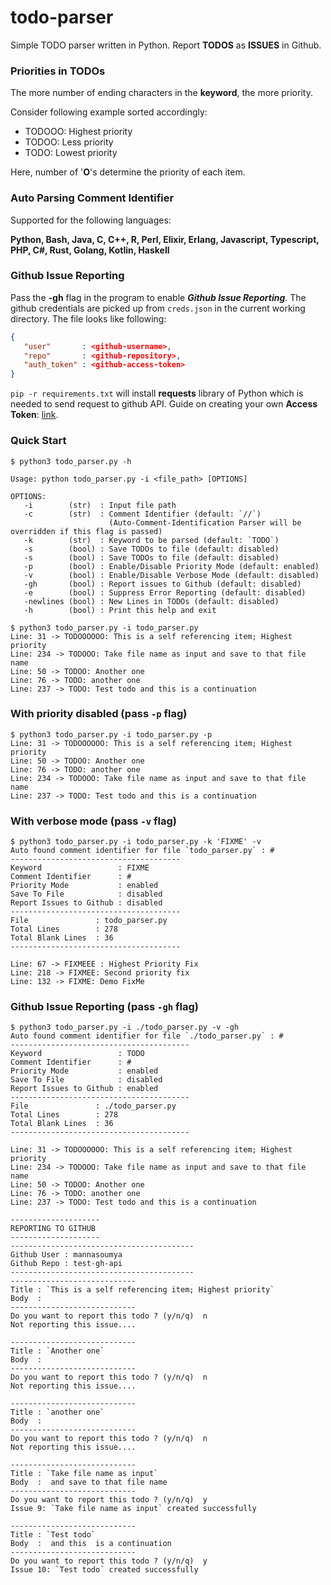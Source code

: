 # todo-parser
Simple TODO parser written in Python.
Report **TODOS** as **ISSUES** in Github.
### Priorities in TODOs
The more number of ending characters in the **keyword**, the more priority.

Consider following example sorted accordingly:
- TODOOO: Highest priority
- TODOO: Less priority
- TODO: Lowest priority

Here, number of '**O**'s determine the priority of each item.

### Auto Parsing Comment Identifier
Supported for the following languages:

**Python, Bash, Java, C, C++, R, Perl, Elixir, Erlang, Javascript, Typescript, PHP, C#, Rust, Golang, Kotlin, Haskell**

### Github Issue Reporting

Pass the **-gh** flag in the program to enable ***Github Issue Reporting***. The github credentials are picked up from ```creds.json``` in the current working directory. The file looks like following:
```json
{
   "user"       : <github-username>,
   "repo"       : <github-repository>,
   "auth_token" : <github-access-token>
}
```
```pip -r requirements.txt``` will install **requests** library of Python which is needed to send request to github API.
Guide on creating your own **Access Token**: [link](https://docs.github.com/en/authentication/keeping-your-account-and-data-secure/creating-a-personal-access-token).

### Quick Start

```console
$ python3 todo_parser.py -h

Usage: python todo_parser.py -i <file_path> [OPTIONS]

OPTIONS:
   -i        (str)  : Input file path
   -c        (str)  : Comment Identifier (default: `//`)
                      (Auto-Comment-Identification Parser will be overridden if this flag is passed)
   -k        (str)  : Keyword to be parsed (default: `TODO`)
   -s        (bool) : Save TODOs to file (default: disabled)
   -s        (bool) : Save TODOs to file (default: disabled)
   -p        (bool) : Enable/Disable Priority Mode (default: enabled)
   -v        (bool) : Enable/Disable Verbose Mode (default: disabled)
   -gh       (bool) : Report issues to Github (default: disabled)
   -e        (bool) : Suppress Error Reporting (default: disabled)
   -newlines (bool) : New Lines in TODOs (default: disabled)
   -h        (bool) : Print this help and exit

$ python3 todo_parser.py -i todo_parser.py
Line: 31 -> TODOOOOOO: This is a self referencing item; Highest priority
Line: 234 -> TODOOO: Take file name as input and save to that file name
Line: 50 -> TODOO: Another one
Line: 76 -> TODO: another one
Line: 237 -> TODO: Test todo and this is a continuation
```

### With priority disabled (pass `-p` flag)
```console
$ python3 todo_parser.py -i todo_parser.py -p
Line: 31 -> TODOOOOOO: This is a self referencing item; Highest priority
Line: 50 -> TODOO: Another one
Line: 76 -> TODO: another one
Line: 234 -> TODOOO: Take file name as input and save to that file name
Line: 237 -> TODO: Test todo and this is a continuation
```
### With verbose mode (pass ```-v``` flag)
```console
$ python3 todo_parser.py -i todo_parser.py -k 'FIXME' -v
Auto found comment identifier for file `todo_parser.py` : #
--------------------------------------
Keyword                 : FIXME
Comment Identifier      : #
Priority Mode           : enabled
Save To File            : disabled
Report Issues to Github : disabled
--------------------------------------
File               : todo_parser.py
Total Lines        : 278
Total Blank Lines  : 36
--------------------------------------

Line: 67 -> FIXMEEE : Highest Priority Fix
Line: 218 -> FIXMEE: Second priority fix
Line: 132 -> FIXME: Demo FixMe
```
### Github Issue Reporting (pass ```-gh``` flag)
```console
$ python3 todo_parser.py -i ./todo_parser.py -v -gh
Auto found comment identifier for file `./todo_parser.py` : #
----------------------------------------
Keyword                 : TODO
Comment Identifier      : #
Priority Mode           : enabled
Save To File            : disabled
Report Issues to Github : enabled
----------------------------------------
File               : ./todo_parser.py
Total Lines        : 278
Total Blank Lines  : 36
----------------------------------------

Line: 31 -> TODOOOOOO: This is a self referencing item; Highest priority
Line: 234 -> TODOOO: Take file name as input and save to that file name
Line: 50 -> TODOO: Another one
Line: 76 -> TODO: another one
Line: 237 -> TODO: Test todo and this is a continuation

--------------------
REPORTING TO GITHUB
--------------------
-----------------------------------------
Github User : mannasoumya
Github Repo : test-gh-api
-----------------------------------------
----------------------------
Title : `This is a self referencing item; Highest priority`
Body  :
----------------------------
Do you want to report this todo ? (y/n/q)  n
Not reporting this issue....

----------------------------
Title : `Another one`
Body  :
----------------------------
Do you want to report this todo ? (y/n/q)  n
Not reporting this issue....

----------------------------
Title : `another one`
Body  :
----------------------------
Do you want to report this todo ? (y/n/q)  n
Not reporting this issue....

----------------------------
Title : `Take file name as input`
Body  :  and save to that file name
----------------------------
Do you want to report this todo ? (y/n/q)  y
Issue 9: `Take file name as input` created successfully

----------------------------
Title : `Test todo`
Body  :  and this  is a continuation
----------------------------
Do you want to report this todo ? (y/n/q)  y
Issue 10: `Test todo` created successfully

```
